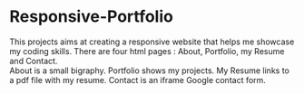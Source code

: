 # Responsive-Portfolio
This projects aims at creating a responsive website that helps me showcase my coding skills. 
There are four html pages : About, Portfolio, my Resume and Contact.  
About is a small bigraphy.
Portfolio shows my projects. 
My Resume links to a pdf file with my resume.
Contact is an iframe Google contact form.  
